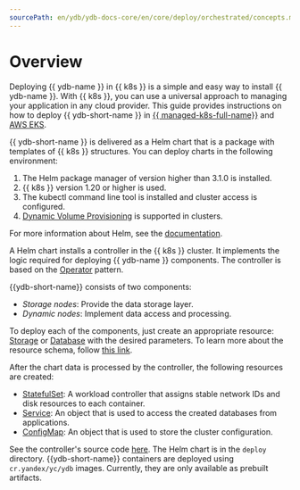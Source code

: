 ```yaml
---
sourcePath: en/ydb/ydb-docs-core/en/core/deploy/orchestrated/concepts.md
---
```

# Overview

Deploying {{ ydb-name }} in {{ k8s }} is a simple and easy way to install {{ ydb-name }}. With {{ k8s }}, you can use a universal approach to managing your application in any cloud provider. This guide provides instructions on how to deploy {{ ydb-short-name }} in [{{ managed-k8s-full-name}}](yc_managed_kubernetes.md) and [AWS EKS](aws_eks.md).

{{ ydb-short-name }} is delivered as a Helm chart that is a package with templates of {{ k8s }} structures. You can deploy charts in the following environment:

1. The Helm package manager of version higher than 3.1.0 is installed.
1. {{ k8s }} version 1.20 or higher is used.
1. The kubectl command line tool is installed and cluster access is configured.
1. [Dynamic Volume Provisioning](https://kubernetes.io/docs/concepts/storage/dynamic-provisioning/) is supported in clusters.

For more information about Helm, see the [documentation](https://helm.sh/ru/docs/).

A Helm chart installs a controller in the {{ k8s }} cluster. It implements the logic required for deploying {{ ydb-name }} components. The controller is based on the [Operator](https://kubernetes.io/docs/concepts/extend-kubernetes/operator/) pattern.

{{ydb-short-name}} consists of two components:

* _Storage nodes_: Provide the data storage layer.
* _Dynamic nodes_: Implement data access and processing.

To deploy each of the components, just create an appropriate resource: [Storage](https://github.com/ydb-platform/ydb-kubernetes-operator/tree/master/samples/storage-sample.yaml) or [Database](https://github.com/ydb-platform/ydb-kubernetes-operator/tree/master/samples/database-sample.yaml) with the desired parameters. To learn more about the resource schema, follow [this link](https://github.com/ydb-platform/ydb-kubernetes-operator/tree/master/deploy/ydb-operator/crds).

After the chart data is processed by the controller, the following resources are created:

* [StatefulSet](https://kubernetes.io/docs/concepts/workloads/controllers/statefulset/): A workload controller that assigns stable network IDs and disk resources to each container.
* [Service](https://kubernetes.io/docs/concepts/services-networking/service/): An object that is used to access the created databases from applications.
* [ConfigMap](https://kubernetes.io/docs/concepts/configuration/configmap/): An object that is used to store the cluster configuration.

See the controller's source code [here](https://github.com/ydb-platform/ydb-kubernetes-operator). The Helm chart is in the `deploy` directory.
{{ydb-short-name}} containers are deployed using `cr.yandex/yc/ydb` images. Currently, they are only available as prebuilt artifacts.

